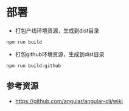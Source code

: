 # 部署

* 打包产线环境资源，生成到dist目录
```
npm run build                
```

* 打包github环境资源，生成到dist目录
```
npm run build:github
```

## 参考资源
- https://github.com/angular/angular-cli/wiki
